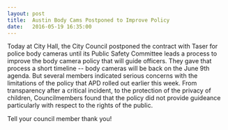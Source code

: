 ```yaml
---
layout: post
title:  Austin Body Cams Postponed to Improve Policy
date:   2016-05-19 16:35:00
---
```

Today at City Hall, the City Council postponed the contract with Taser for police body cameras until its Public Safety Committee leads a process to improve the body camera policy that will guide officers. They gave that process a short timeline -- body cameras will be back on the June 9th agenda. But several members indicated serious concerns with the limitations of the policy that APD rolled out earlier this week. From transparency after a critical incident, to the protection of the privacy of children, Councilmembers found that the policy did not provide guideance particularly with respect to the rights of the public.

Tell your council member thank you! 
